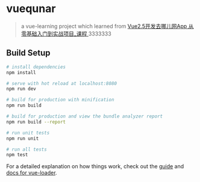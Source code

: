# vuequnar

> a vue-learning project which learned from [Vue2.5开发去哪儿网App 从零基础入门到实战项目_课程  ](https://coding.imooc.com/learn/list/203.html)
3333333
## Build Setup

``` bash
# install dependencies
npm install

# serve with hot reload at localhost:8080
npm run dev

# build for production with minification
npm run build

# build for production and view the bundle analyzer report
npm run build --report

# run unit tests
npm run unit

# run all tests
npm test
```

For a detailed explanation on how things work, check out the [guide](http://vuejs-templates.github.io/webpack/) and [docs for vue-loader](http://vuejs.github.io/vue-loader).
